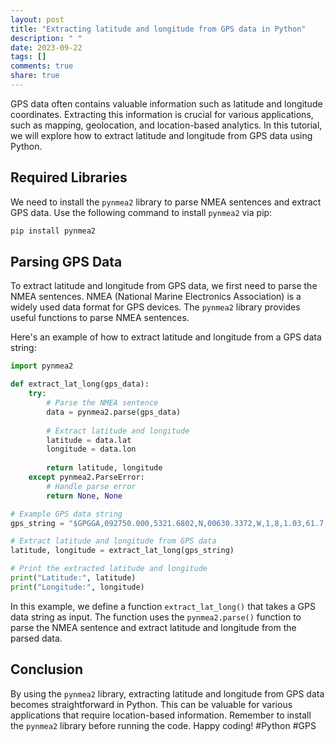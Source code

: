 ```yaml
---
layout: post
title: "Extracting latitude and longitude from GPS data in Python"
description: " "
date: 2023-09-22
tags: []
comments: true
share: true
---
```


GPS data often contains valuable information such as latitude and longitude coordinates. Extracting this information is crucial for various applications, such as mapping, geolocation, and location-based analytics. In this tutorial, we will explore how to extract latitude and longitude from GPS data using Python.

## Required Libraries
We need to install the `pynmea2` library to parse NMEA sentences and extract GPS data. Use the following command to install `pynmea2` via pip:

```python
pip install pynmea2
```

## Parsing GPS Data
To extract latitude and longitude from GPS data, we first need to parse the NMEA sentences. NMEA (National Marine Electronics Association) is a widely used data format for GPS devices. The `pynmea2` library provides useful functions to parse NMEA sentences.

Here's an example of how to extract latitude and longitude from a GPS data string:

```python
import pynmea2

def extract_lat_long(gps_data):
    try:
        # Parse the NMEA sentence
        data = pynmea2.parse(gps_data)
        
        # Extract latitude and longitude
        latitude = data.lat
        longitude = data.lon
        
        return latitude, longitude
    except pynmea2.ParseError:
        # Handle parse error
        return None, None

# Example GPS data string
gps_string = "$GPGGA,092750.000,5321.6802,N,00630.3372,W,1,8,1.03,61.7,M,55.2,M,,*76"

# Extract latitude and longitude from GPS data
latitude, longitude = extract_lat_long(gps_string)

# Print the extracted latitude and longitude
print("Latitude:", latitude)
print("Longitude:", longitude)
```

In this example, we define a function `extract_lat_long()` that takes a GPS data string as input. The function uses the `pynmea2.parse()` function to parse the NMEA sentence and extract latitude and longitude from the parsed data.

## Conclusion
By using the `pynmea2` library, extracting latitude and longitude from GPS data becomes straightforward in Python. This can be valuable for various applications that require location-based information. Remember to install the `pynmea2` library before running the code. Happy coding! #Python #GPS